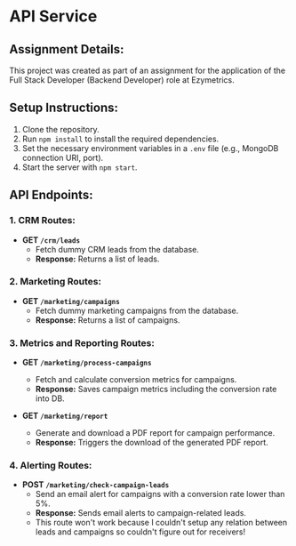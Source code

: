 
# API Service

## Assignment Details:
This project was created as part of an assignment for the application of the Full Stack Developer (Backend Developer) role at Ezymetrics.

## Setup Instructions:
1. Clone the repository.
2. Run `npm install` to install the required dependencies.
3. Set the necessary environment variables in a `.env` file (e.g., MongoDB connection URI, port).
4. Start the server with `npm start`.

## API Endpoints:

### 1. **CRM Routes:**
   - **GET `/crm/leads`**
     - Fetch dummy CRM leads from the database.
     - **Response:** Returns a list of leads.
   
### 2. **Marketing Routes:**
   - **GET `/marketing/campaigns`**
     - Fetch dummy marketing campaigns from the database.
     - **Response:** Returns a list of campaigns.

### 3. **Metrics and Reporting Routes:**
   - **GET `/marketing/process-campaigns`**
     - Fetch and calculate conversion metrics for campaigns.
     - **Response:** Saves campaign metrics including the conversion rate into DB.
   
   - **GET `/marketing/report`**
     - Generate and download a PDF report for campaign performance.
     - **Response:** Triggers the download of the generated PDF report.

### 4. **Alerting Routes:**
   - **POST `/marketing/check-campaign-leads`**
     - Send an email alert for campaigns with a conversion rate lower than 5%.
     - **Response:** Sends email alerts to campaign-related leads.
     - This route won't work because I couldn't setup any relation between leads and campaigns so couldn't figure out for receivers!

